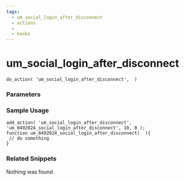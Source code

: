 ```yaml
---
tags: 
  - um_social_login_after_disconnect
  - actions
  - 
  - hooks
---
```

# um\_social\_login\_after\_disconnect

``` php:no-line-numbers
do_action( 'um_social_login_after_disconnect',  )
```
<div class='hook-sep'></div>

### Parameters

<div class='hook-sep'></div>



### Sample Usage

``` php:no-line-numbers
add_action( 'um_social_login_after_disconnect', 'um_0492024_social_login_after_disconnect', 10, 0 );
function um_0492024_social_login_after_disconnect(  ){
 // do something
}
```
<div class='hook-sep'></div>



### Related Snippets

Nothing was found

